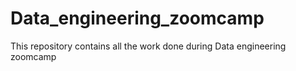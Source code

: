 # Data_engineering_zoomcamp
This repository contains all the work done during Data engineering zoomcamp 
